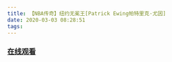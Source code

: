 ```yaml
---
title: 【NBA传奇】纽约无冕王[Patrick Ewing帕特里克·尤因]
date: 2020-03-03 08:28:51
tags:
---
```


### <a href="https://weibo.com/tv/v/IwR0x6TXr?fid=1034:4478299800272905" target="_blank">在线观看</a>

